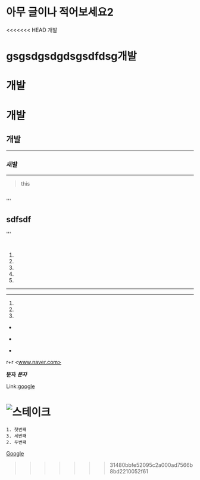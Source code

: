# 아무 글이나 적어보세요2
<<<<<<< HEAD
개발

gsgsdgsdgdsgsdfdsg개발
=====
개발
=====
# 개발
## 개발
-----
### 새발
-----
> this
>> ##
'''
## sdfsdf
'''
>> #

1.
1.
1.
1.
1.
* * * * 

* *  * *
1.
    
1.
1.

*
-
+
r+r 
<www.naver.com> 

**문자**
***문자*** 

Link:[google](www.naver.com "go naver")  

![스테이크](http://cfile6.uf.tistory.com/image/2730134C528E1C0C1E845B)
=======

```
1. 첫번째
3. 세번째
2. 두번째
```
[Google](https://google.com, "google link")
>>>>>>> 31480bbfe52095c2a000ad7566b8bd2210052f61

